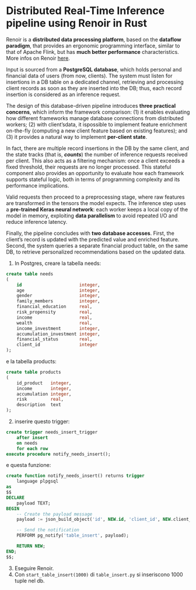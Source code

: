 # Distributed Real-Time Inference pipeline using Renoir in Rust

Renoir is a **distributed data processing platform**, 
based on the **dataflow paradigm**, that provides an ergonomic programming interface, similar to that of Apache Flink, but has **much better performance** characteristics. More infos on Renoir [here](https://databrush.it/renoir/overview/).

Input is sourced from a **PostgreSQL database**, which holds personal and financial data
of users (from now, clients). The system must listen for insertions in a DB table on a
dedicated channel, retrieving and processing client records as soon as they are inserted
into the DB; thus, each record insertion is considered as an inference request.

The design of this database-driven pipeline introduces **three practical concerns**, which
inform the framework comparison: (1) it enables evaluating how different frameworks
manage database connections from distributed workers; (2) with client’sdata, it ispossible
to implement feature enrichment on-the-fly (computing a new client feature based on
existing features); and (3) it provides a natural way to implement **per-client state**.

In fact, there are multiple record insertions in the DB by the same client, and the state
tracks (that is, ***counts***) the number of inference requests received per client. This also
acts as a filtering mechanism: once a client exceeds a fixed threshold, their requests are
no longer processed. This stateful component also provides an opportunity to evaluate
how each framework supports stateful logic, both in terms of programming complexity
and its performance implications.

Valid requests then proceed to a preprocessing stage, where raw features are transformed
in the tensors the model expects. The inference step uses a **pre-trained Keras neural network**: each worker keeps a local copy of the model in memory, exploiting **data parallelism**
to avoid repeated I/O and reduce inference latency.

Finally, the pipeline concludes with **two database accesses**. First, the client’s record is
updated with the predicted value and enriched feature. Second, the system queries a separate financial product table, on the same DB, to retrieve personalized recommendations
based on the updated data.


1) In Postgres, creare la tabella needs:

```sql
create table needs
(
    id                      integer,
    age                     integer,
    gender                  integer,
    family_members          integer,
    financial_education     real,
    risk_propensity         real,
    income                  real,
    wealth                  real,
    income_investment       integer,
    accumulation_investment integer,
    financial_status        real,
    client_id               integer
);
```

e la tabella products:
```sql
create table products
(
    id_product   integer,
    income       integer,
    accumulation integer,
    risk         real,
    description  text
);
```

2) inserire questo trigger:
```sql
create trigger needs_insert_trigger
    after insert
    on needs
    for each row
execute procedure notify_needs_insert();
```
e questa funzione:
```sql
create function notify_needs_insert() returns trigger
    language plpgsql
as
$$
DECLARE
    payload TEXT;
BEGIN
    -- Create the payload message
    payload := json_build_object('id', NEW.id, 'client_id', NEW.client_id)::TEXT;

    -- Send the notification
    PERFORM pg_notify('table_insert', payload);

    RETURN NEW;
END;
$$;
```
3) Eseguire Renoir.
4) Con ```start_table_insert(1000)``` di ```table_insert.py``` si inseriscono 1000 tuple nel db.
